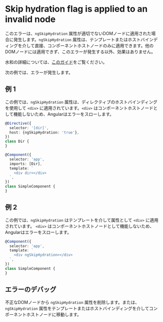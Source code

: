# Skip hydration flag is applied to an invalid node

このエラーは、`ngSkipHydration` 属性が適切でないDOMノードに適用された場合に発生します。`ngSkipHydration` 属性は、テンプレートまたはホストバインディングを介して直接、コンポーネントホストノードのみに適用できます。他のDOMノードには適用できず、このエラーが発生する以外、効果はありません。

水和の詳細については、[このガイド](guide/hydration)をご覧ください。

次の例では、エラーが発生します。

## 例 1

この例では、`ngSkipHydration` 属性は、ディレクティブのホストバインディングを使用して `<div>` に適用されています。`<div>` はコンポーネントホストノードとして機能しないため、Angularはエラーをスローします。

```typescript
@Directive({
  selector: '[dir]',
  host: {ngSkipHydration: 'true'},
})
class Dir {
}

@Component({
  selector: 'app',
  imports: [Dir],
  template: `
    <div dir></div>
  `,
})
class SimpleComponent {
}
```

## 例 2

この例では、`ngSkipHydration` はテンプレートを介して属性として `<div>` に適用されています。
`<div>` はコンポーネントホストノードとして機能しないため、Angularはエラーをスローします。

```typescript
@Component({
  selector: 'app',
  template: `
    <div ngSkipHydration></div>
  `,
})
class SimpleComponent {
}
```

## エラーのデバッグ

不正なDOMノードから `ngSkipHydration` 属性を削除します。または、`ngSkipHydration` 属性をテンプレートまたはホストバインディングを介してコンポーネントホストノードに移動します。

